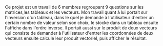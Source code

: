 Ce projet est un travail de 6 membres regroupant 9 questions sur les matrices,les tableaux et les vecteurs.
Mon travail quant à lui portait sur l'inversion d'un tableau, dans le quel je demande à l'utilisateur d'entrer un certain nombre de valeur selon son choix, le stocke dans un tableau ensuite l'affiche dans l'ordre inverse. 
Il portait aussi sur le produit de deux vecteurs qui consiste de demander à l'utilisateur d'entrer les coordonnées de deux vecteurs ensuite calcule leur produit vectoriel, puis afficher le résultat.
